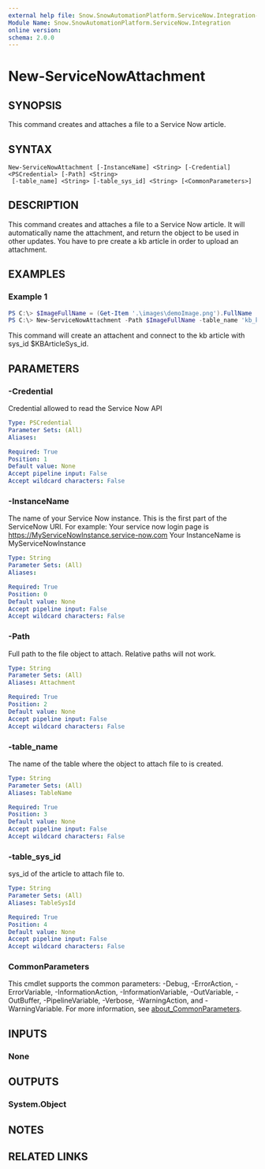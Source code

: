 ```yaml
---
external help file: Snow.SnowAutomationPlatform.ServiceNow.Integration-help.xml
Module Name: Snow.SnowAutomationPlatform.ServiceNow.Integration
online version:
schema: 2.0.0
---
```


# New-ServiceNowAttachment

## SYNOPSIS
This command creates and attaches a file to a Service Now article.

## SYNTAX

```
New-ServiceNowAttachment [-InstanceName] <String> [-Credential] <PSCredential> [-Path] <String>
 [-table_name] <String> [-table_sys_id] <String> [<CommonParameters>]
```

## DESCRIPTION
This command creates and attaches a file to a Service Now article. 
It will automatically name the attachment, and return the object to be used in other updates.
You have to pre create a kb article in order to upload an attachment.

## EXAMPLES

### Example 1
```powershell
PS C:\> $ImageFullName = (Get-Item '.\images\demoImage.png').FullName
PS C:\> New-ServiceNowAttachment -Path $ImageFullName -table_name 'kb_knowledge' -table_sys_id $KBArticleSys_id -InstanceName 'MyServiceNow' -Credential (Get-Credential)
```

This command will create an attachent and connect to the kb article with sys_id $KBArticleSys_id.

## PARAMETERS

### -Credential
Credential allowed to read the Service Now API

```yaml
Type: PSCredential
Parameter Sets: (All)
Aliases:

Required: True
Position: 1
Default value: None
Accept pipeline input: False
Accept wildcard characters: False
```

### -InstanceName
The name of your Service Now instance. This is the first part of the ServiceNow URI.
For example: 
Your service now login page is https://MyServiceNowInstance.service-now.com
Your InstanceName is MyServiceNowInstance

```yaml
Type: String
Parameter Sets: (All)
Aliases:

Required: True
Position: 0
Default value: None
Accept pipeline input: False
Accept wildcard characters: False
```

### -Path
Full path to the file object to attach.
Relative paths will not work.

```yaml
Type: String
Parameter Sets: (All)
Aliases: Attachment

Required: True
Position: 2
Default value: None
Accept pipeline input: False
Accept wildcard characters: False
```

### -table_name
The name of the table where the object to attach file to is created.

```yaml
Type: String
Parameter Sets: (All)
Aliases: TableName

Required: True
Position: 3
Default value: None
Accept pipeline input: False
Accept wildcard characters: False
```

### -table_sys_id
sys_id of the article to attach file to.

```yaml
Type: String
Parameter Sets: (All)
Aliases: TableSysId

Required: True
Position: 4
Default value: None
Accept pipeline input: False
Accept wildcard characters: False
```

### CommonParameters
This cmdlet supports the common parameters: -Debug, -ErrorAction, -ErrorVariable, -InformationAction, -InformationVariable, -OutVariable, -OutBuffer, -PipelineVariable, -Verbose, -WarningAction, and -WarningVariable. For more information, see [about_CommonParameters](http://go.microsoft.com/fwlink/?LinkID=113216).

## INPUTS

### None

## OUTPUTS

### System.Object
## NOTES

## RELATED LINKS
